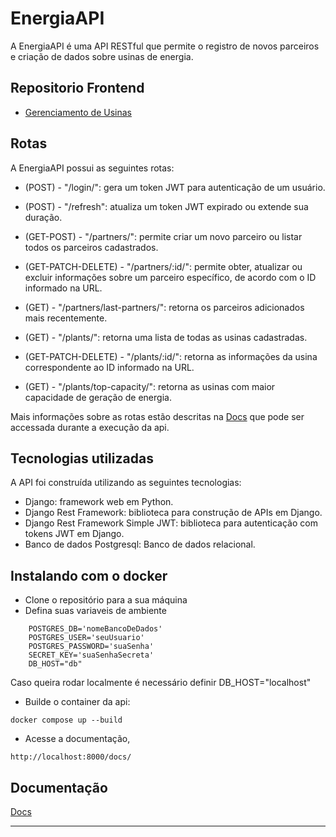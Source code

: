 # EnergiaAPI
A EnergiaAPI é uma API RESTful que permite o registro de novos parceiros e criação de dados sobre usinas de energia.

## Repositorio Frontend
- [Gerenciamento de Usinas](https://github.com/fjrjdev/Gerenciamento-de-Usinas)

## Rotas
A EnergiaAPI possui as seguintes rotas:

- (POST) - "/login/": gera um token JWT para autenticação de um usuário.
- (POST) - "/refresh": atualiza um token JWT expirado ou extende sua duração.

- (GET-POST) - "/partners/": permite criar um novo parceiro ou listar todos os parceiros cadastrados.
- (GET-PATCH-DELETE) - "/partners/:id/": permite obter, atualizar ou excluir informações sobre um parceiro específico, de acordo com o ID informado na URL.
- (GET) - "/partners/last-partners/": retorna os parceiros adicionados mais recentemente.

- (GET) - "/plants/": retorna uma lista de todas as usinas cadastradas.
- (GET-PATCH-DELETE) - "/plants/:id/": retorna as informações da usina correspondente ao ID informado na URL.
- (GET) - "/plants/top-capacity/": retorna as usinas com maior capacidade de geração de energia.

Mais informações sobre as rotas estão descritas na [Docs](http://localhost:8000/docs/) que pode ser accessada durante a execução da api.

## Tecnologias utilizadas
A API foi construída utilizando as seguintes tecnologias:

- Django: framework web em Python.
- Django Rest Framework: biblioteca para construção de APIs em Django.
- Django Rest Framework Simple JWT: biblioteca para autenticação com tokens JWT em Django.
- Banco de dados Postgresql: Banco de dados relacional.

## Instalando com o docker
- Clone o repositório para a sua máquina
- Defina suas variaveis de ambiente

```
    POSTGRES_DB='nomeBancoDeDados'
    POSTGRES_USER='seuUsuario'
    POSTGRES_PASSWORD='suaSenha'
    SECRET_KEY='suaSenhaSecreta'
    DB_HOST="db"
```
Caso queira rodar localmente é necessário definir DB_HOST="localhost" 

-  Builde o container da api:
```
docker compose up --build
```

- Acesse a documentação, 

```
http://localhost:8000/docs/
```

## Documentação

[Docs](http://localhost:8000/docs/)

______________